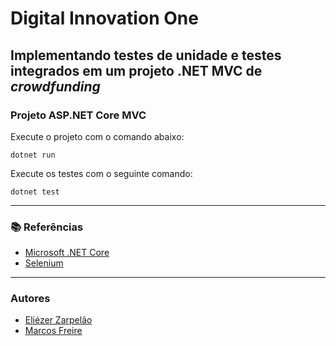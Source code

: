 # Digital Innovation One

## Implementando testes de unidade e testes integrados em um projeto .NET MVC de *crowdfunding*

### Projeto ASP.NET Core MVC

Execute o projeto com o comando abaixo:

```console
dotnet run
```

Execute os testes com o seguinte comando:

```console
dotnet test
```

---

### 📚 Referências

- [Microsoft .NET Core](https://docs.microsoft.com/en-us/dotnet/)
- [Selenium](https://www.selenium.dev/)

---

### Autores

- [Eliézer Zarpelão](https://github.com/elizarp)
- [Marcos Freire](https://github.com/marcosfreire)
